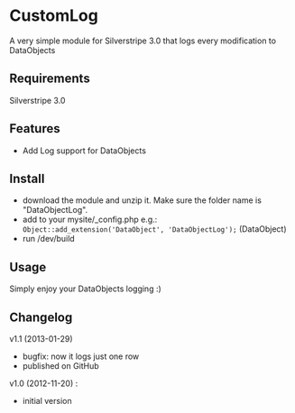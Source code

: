 # CustomLog

A very simple module for Silverstripe 3.0 that logs every modification to DataObjects

## Requirements

Silverstripe 3.0

## Features

- Add Log support for DataObjects

## Install

- download the module and unzip it. Make sure the folder name is "DataObjectLog".
- add to your mysite/_config.php e.g.: `Object::add_extension('DataObject', 'DataObjectLog');` (DataObject)
- run /dev/build

## Usage
Simply enjoy your DataObjects logging :)

## Changelog

v1.1 (2013-01-29)
- bugfix: now it logs just one row
- published on GitHub

v1.0 (2012-11-20) : 
- initial version